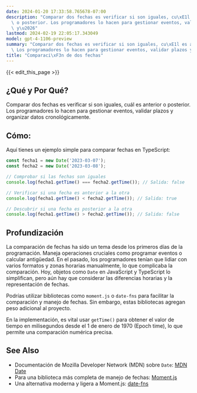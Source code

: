 ```yaml
---
date: 2024-01-20 17:33:58.765678-07:00
description: "Comparar dos fechas es verificar si son iguales, cu\xE1l es anterior\
  \ o posterior. Los programadores lo hacen para gestionar eventos, validar plazos\
  \ y\u2026"
lastmod: 2024-02-19 22:05:17.343049
model: gpt-4-1106-preview
summary: "Comparar dos fechas es verificar si son iguales, cu\xE1l es anterior o posterior.\
  \ Los programadores lo hacen para gestionar eventos, validar plazos y\u2026"
title: "Comparaci\xF3n de dos fechas"
---
```


{{< edit_this_page >}}

## ¿Qué y Por Qué?
Comparar dos fechas es verificar si son iguales, cuál es anterior o posterior. Los programadores lo hacen para gestionar eventos, validar plazos y organizar datos cronológicamente.

## Cómo:
Aquí tienes un ejemplo simple para comparar fechas en TypeScript:

```typescript
const fecha1 = new Date('2023-03-07');
const fecha2 = new Date('2023-03-08');

// Comprobar si las fechas son iguales
console.log(fecha1.getTime() === fecha2.getTime()); // Salida: false

// Verificar si una fecha es anterior a la otra
console.log(fecha1.getTime() < fecha2.getTime()); // Salida: true

// Descubrir si una fecha es posterior a la otra
console.log(fecha1.getTime() > fecha2.getTime()); // Salida: false

```

## Profundización
La comparación de fechas ha sido un tema desde los primeros días de la programación. Maneja operaciones cruciales como programar eventos o calcular antigüedad. En el pasado, los programadores tenían que lidiar con varios formatos y zonas horarias manualmente, lo que complicaba la comparación. Hoy, objetos como `Date` en JavaScript y TypeScript lo simplifican, pero aún hay que considerar las diferencias horarias y la representación de fechas.

Podrías utilizar bibliotecas como `moment.js` o `date-fns` para facilitar la comparación y manejo de fechas. Sin embargo, estas bibliotecas agregan peso adicional al proyecto.

En la implementación, es vital usar `getTime()` para obtener el valor de tiempo en milisegundos desde el 1 de enero de 1970 (Epoch time), lo que permite una comparación numérica precisa.

## See Also
- Documentación de Mozilla Developer Network (MDN) sobre `Date`: [MDN Date](https://developer.mozilla.org/es/docs/Web/JavaScript/Reference/Global_Objects/Date)
- Para una biblioteca más completa de manejo de fechas: [Moment.js](https://momentjs.com/)
- Una alternativa moderna y ligera a Moment.js: [date-fns](https://date-fns.org/)
